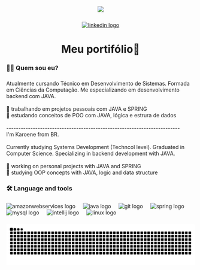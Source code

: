 <div align="center">
  <img height="200" src="https://media.giphy.com/media/AbDb2PniluFwY/giphy.gif"  />
</div>

###

<div align="center">
  <a href="https://www.linkedin.com/in/karoene-mendonca/" target="_blank">
    <img src="https://img.shields.io/static/v1?message=LinkedIn&logo=linkedin&label=&color=0077B5&logoColor=white&labelColor=&style=for-the-badge" height="25" alt="linkedin logo"  />
  </a>
</div>

###


<h1 align="center">Meu portifólio👋</h1>

###

<h3 align="left">👩‍💻  Quem sou eu?</h3>

###

<p align="left">Atualmente cursando Técnico em Desenvolvimento de Sistemas. Formada em Ciências da Computação. Me especializando em desenvolvimento backend com JAVA.<br><br>🔭 trabalhando em projetos pessoais com JAVA e SPRING<br>🌱  estudando conceitos de POO com JAVA, lógica e estrura de dados<br><br>------------------------------------------------------------------------<br>I'm Karoene from BR.<br><br>Currently studying Systems Development (Techncol level). Graduated in Computer Science. Specializing in backend development with JAVA.<br><br>🔭 working on personal projects with JAVA and SPRING<br>🌱 studying OOP concepts with JAVA, logic and data structure</p>

###

<h3 align="left">🛠 Language and tools</h3>

###

<div align="left">
  <img src="https://cdn.jsdelivr.net/gh/devicons/devicon/icons/amazonwebservices/amazonwebservices-line-wordmark.svg" height="40" alt="amazonwebservices logo"  />
  <img width="12" />
  <img src="https://cdn.jsdelivr.net/gh/devicons/devicon/icons/java/java-original.svg" height="40" alt="java logo"  />
  <img width="12" />
  <img src="https://cdn.jsdelivr.net/gh/devicons/devicon/icons/git/git-original.svg" height="40" alt="git logo"  />
  <img width="12" />
  <img src="https://cdn.jsdelivr.net/gh/devicons/devicon/icons/spring/spring-original.svg" height="40" alt="spring logo"  />
  <img width="12" />
  <img src="https://cdn.jsdelivr.net/gh/devicons/devicon/icons/mysql/mysql-original.svg" height="40" alt="mysql logo"  />
  <img width="12" />
  <img src="https://cdn.jsdelivr.net/gh/devicons/devicon/icons/intellij/intellij-original.svg" height="40" alt="intellij logo"  />
  <img width="12" />
  <img src="https://cdn.jsdelivr.net/gh/devicons/devicon/icons/linux/linux-original.svg" height="40" alt="linux logo"  />
</div>

###

<img src="https://raw.githubusercontent.com/Karoene/Karoene/output/snake.svg" alt="Snake animation" />

###
